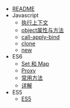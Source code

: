 * [README](README.md)
* Javascript
    * [执行上下文](/javascript/执行上下文)
    * [object属性与方法](/javascript/object属性与方法)
    * [call-apply-bind](/javascript/call-apply-bind)
    * [clone](/javascript/clone)
    * [new](/javascript/new)
* ES6
    * [Set 和 Map](/es6/Set_Map)
    * [Proxy](/es6/Proxy)
    * [常用方法](/es6/ES6常用方法)
    * [详解](/es6/详解)
* ES5
    * [ES5](/es5/ES5)